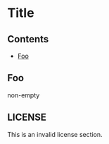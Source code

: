 # Title

## Contents

- [Foo](#foo)

## Foo

non-empty

## LICENSE

This is an invalid license section.
